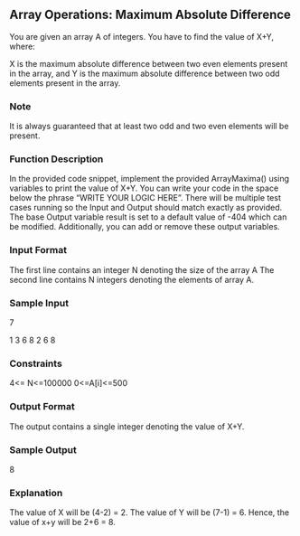 ## Array Operations: Maximum Absolute Difference

You are given an array A of integers. You have to find the value of X+Y, where:  

X is the maximum absolute difference between two even elements present in the array, and
Y is the maximum absolute difference between two odd elements present in the array. 

### Note
It is always guaranteed that at least two odd and two even elements will be present. 

### Function Description
In the provided code snippet, implement the provided ArrayMaxima() using variables to print the value of X+Y. You can write your code in the space below the phrase “WRITE YOUR LOGIC HERE”. 
There will be multiple test cases running so the Input and Output should match exactly as provided.
The base Output variable result is set to a default value of -404 which can be modified.
Additionally, you can add or remove these output variables. 

### Input Format
The first line contains an integer N denoting the size of the array A
The second line contains N integers denoting the elements of array A.

### Sample Input

7

1 3 6 8 2 6 8

### Constraints
4<= N<=100000 
0<=A[i]<=500 

### Output Format
The output contains a single integer denoting the value of X+Y. 

### Sample Output

8  

### Explanation 
The value of X will be (4-2) = 2.
The value of Y will be (7-1) = 6. 
Hence, the value of x+y will be 2+6 = 8. 
